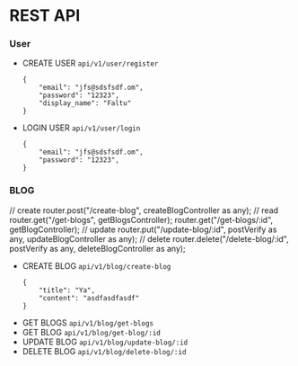 # REST API

### User 
- CREATE USER `api/v1/user/register`
    ```
    {
        "email": "jfs@sdsfsdf.om",
        "password": "12323",
        "display_name": "Faltu"
    }
    ```
- LOGIN USER `api/v1/user/login`
    ```
    {
        "email": "jfs@sdsfsdf.om",
        "password": "12323",
    }
    ```


### BLOG

// create
router.post("/create-blog", createBlogController as any);
// read
router.get("/get-blogs", getBlogsController);
router.get("/get-blogs/:id", getBlogController);
// update
router.put("/update-blog/:id", postVerify as any, updateBlogController as any);
// delete
router.delete("/delete-blog/:id", postVerify as any, deleteBlogController as any);
- CREATE BLOG `api/v1/blog/create-blog`
    ```
    {
        "title": "Ya",
        "content": "asdfasdfasdf"
    }
    ```
- GET BLOGS `api/v1/blog/get-blogs`
- GET BLOG `api/v1/blog/get-blog/:id`
- UPDATE BLOG `api/v1/blog/update-blog/:id`
- DELETE BLOG `api/v1/blog/delete-blog/:id`
